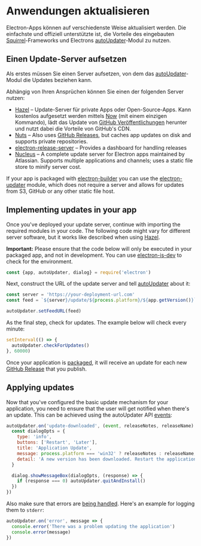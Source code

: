 # Anwendungen aktualisieren

Electron-Apps können auf verschiedenste Weise aktualisiert werden. Die einfachste und offiziell unterstützte ist, die Vorteile des eingebauten [Squirrel](https://github.com/Squirrel)-Frameworks und Electrons [autoUpdater](../api/auto-updater.md)-Modul zu nutzen.

## Einen Update-Server aufsetzen

Als erstes müssen Sie einen Server aufsetzen, von dem das [autoUpdater](../api/auto-updater.md)-Modul die Updates beziehen kann.

Abhängig von Ihren Ansprüchen können Sie einen der folgenden Server nutzen:

- [Hazel](https://github.com/zeit/hazel) – Update-Server für private Apps oder Open-Source-Apps. Kann kostenlos aufgesetzt werden mittels [Now](https://zeit.co/now) (mit einem einzigen Kommando), lädt das Update von [GitHub Veröffentlichungen](https://help.github.com/articles/creating-releases/) herunter und nutzt dabei die Vorteile von GitHub's CDN.
- [Nuts](https://github.com/GitbookIO/nuts) – Also uses [GitHub Releases](https://help.github.com/articles/creating-releases/), but caches app updates on disk and supports private repositories.
- [electron-release-server](https://github.com/ArekSredzki/electron-release-server) – Provides a dashboard for handling releases
- [Nucleus](https://github.com/atlassian/nucleus) – A complete update server for Electron apps maintained by Atlassian. Supports multiple applications and channels; uses a static file store to minify server cost.

If your app is packaged with [electron-builder](https://github.com/electron-userland/electron-builder) you can use the [electron-updater](https://www.electron.build/auto-update) module, which does not require a server and allows for updates from S3, GitHub or any other static file host.

## Implementing updates in your app

Once you've deployed your update server, continue with importing the required modules in your code. The following code might vary for different server software, but it works like described when using [Hazel](https://github.com/zeit/hazel).

**Important:** Please ensure that the code below will only be executed in your packaged app, and not in development. You can use [electron-is-dev](https://github.com/sindresorhus/electron-is-dev) to check for the environment.

```js
const {app, autoUpdater, dialog} = require('electron')
```

Next, construct the URL of the update server and tell [autoUpdater](../api/auto-updater.md) about it:

```js
const server = 'https://your-deployment-url.com'
const feed = `${server}/update/${process.platform}/${app.getVersion()}`

autoUpdater.setFeedURL(feed)
```

As the final step, check for updates. The example below will check every minute:

```js
setInterval(() => {
  autoUpdater.checkForUpdates()
}, 60000)
```

Once your application is [packaged](../tutorial/application-distribution.md), it will receive an update for each new [GitHub Release](https://help.github.com/articles/creating-releases/) that you publish.

## Applying updates

Now that you've configured the basic update mechanism for your application, you need to ensure that the user will get notified when there's an update. This can be achieved using the autoUpdater API [events](../api/auto-updater.md#events):

```js
autoUpdater.on('update-downloaded', (event, releaseNotes, releaseName) => {
  const dialogOpts = {
    type: 'info',
    buttons: ['Restart', 'Later'],
    title: 'Application Update',
    message: process.platform === 'win32' ? releaseNotes : releaseName,
    detail: 'A new version has been downloaded. Restart the application to apply the updates.'
  }

  dialog.showMessageBox(dialogOpts, (response) => {
    if (response === 0) autoUpdater.quitAndInstall()
  })
})
```

Also make sure that errors are [being handled](../api/auto-updater.md#event-error). Here's an example for logging them to `stderr`:

```js
autoUpdater.on('error', message => {
  console.error('There was a problem updating the application')
  console.error(message)
})
```